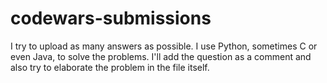 # codewars-submissions

I try to upload as many answers as possible.
I use Python, sometimes C or even Java, to solve the problems.
I'll add the question as a comment and also try to elaborate the problem in the file itself.
